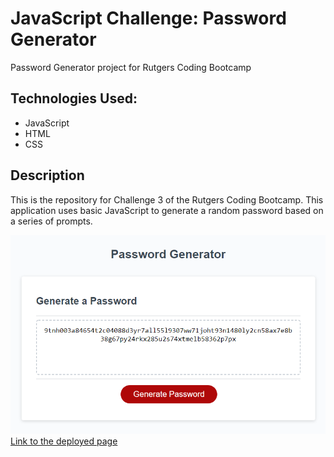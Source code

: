 # JavaScript Challenge: Password Generator
Password Generator project for Rutgers Coding Bootcamp 
## Technologies Used:
- JavaScript
- HTML
- CSS
## Description
This is the repository for Challenge 3 of the Rutgers Coding Bootcamp. This application uses basic JavaScript to generate a random password based on a series of prompts.

![screenshot of page](screenshot.png)
[Link to the deployed page](https://owlbag.github.io/password-generator/)
